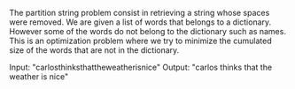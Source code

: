 The partition string problem consist in retrieving a string whose spaces
were removed. We are given a list of words that belongs to a dictionary. However some of the words do not belong to the dictionary such as names. This is an optimization problem where we try to minimize the cumulated size of the words that are not in the dictionary.

Input: "carlosthinksthattheweatherisnice"
Output: "carlos thinks that the weather is nice"
